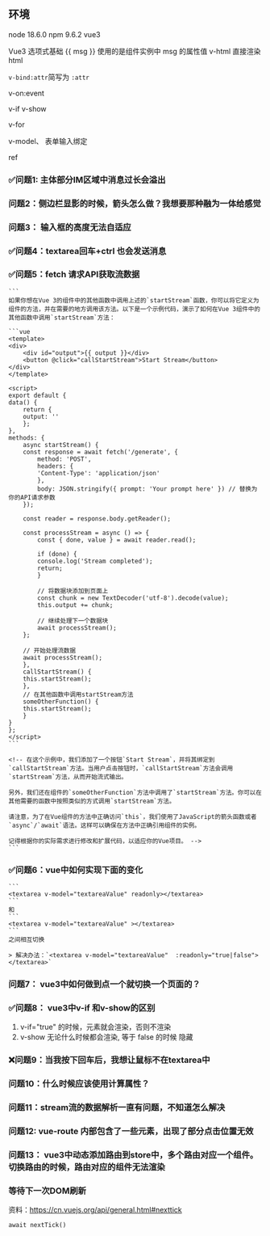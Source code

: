 ## 环境
node 18.6.0
npm 9.6.2
vue3


Vue3 选项式基础
{{ msg }} 使用的是组件实例中 msg 的属性值
v-html 直接渲染html

`v-bind:attr`简写为 `:attr`

v-on:event

v-if  v-show

v-for

v-model、 表单输入绑定

ref



### ✅问题1: 主体部分IM区域中消息过长会溢出

### 问题2：侧边栏显影的时候，箭头怎么做？我想要那种融为一体给感觉

### 问题3： 输入框的高度无法自适应

### ✅问题4：textarea回车+ctrl 也会发送消息

### ✅问题5：fetch 请求API获取流数据
    ```
    如果你想在Vue 3的组件中的其他函数中调用上述的`startStream`函数，你可以将它定义为组件的方法，并在需要的地方调用该方法。以下是一个示例代码，演示了如何在Vue 3组件中的其他函数中调用`startStream`方法：

    ```vue
    <template>
    <div>
        <div id="output">{{ output }}</div>
        <button @click="callStartStream">Start Stream</button>
    </div>
    </template>

    <script>
    export default {
    data() {
        return {
        output: ''
        };
    },
    methods: {
        async startStream() {
        const response = await fetch('/generate', {
            method: 'POST',
            headers: {
            'Content-Type': 'application/json'
            },
            body: JSON.stringify({ prompt: 'Your prompt here' }) // 替换为你的API请求参数
        });

        const reader = response.body.getReader();

        const processStream = async () => {
            const { done, value } = await reader.read();

            if (done) {
            console.log('Stream completed');
            return;
            }

            // 将数据块添加到页面上
            const chunk = new TextDecoder('utf-8').decode(value);
            this.output += chunk;

            // 继续处理下一个数据块
            await processStream();
        };

        // 开始处理流数据
        await processStream();
        },
        callStartStream() {
        this.startStream();
        },
        // 在其他函数中调用startStream方法
        someOtherFunction() {
        this.startStream();
        }
    }
    };
    </script>
    ```

    <!-- 在这个示例中，我们添加了一个按钮`Start Stream`，并将其绑定到`callStartStream`方法。当用户点击按钮时，`callStartStream`方法会调用`startStream`方法，从而开始流式输出。

    另外，我们还在组件的`someOtherFunction`方法中调用了`startStream`方法。你可以在其他需要的函数中按照类似的方式调用`startStream`方法。

    请注意，为了在Vue组件的方法中正确访问`this`，我们使用了JavaScript的箭头函数或者`async`/`await`语法。这样可以确保在方法中正确引用组件的实例。

    记得根据你的实际需求进行修改和扩展代码，以适应你的Vue项目。 -->
    ```

### ✅问题6：vue中如何实现下面的变化
    ```
    <textarea v-model="textareaValue" readonly></textarea>
    ```
    和
    ```
    <textarea v-model="textareaValue" ></textarea>
    ```
    之间相互切换

    > 解决办法：`<textarea v-model="textareaValue"  :readonly="true|false"></textarea>` 

### 问题7： vue3中如何做到点一个就切换一个页面的？

### ✅问题8： vue3中v-if 和v-show的区别
1. v-if="true" 的时候，元素就会渲染，否则不渲染
2. v-show 无论什么时候都会渲染, 等于 false 的时候 隐藏

### ❌问题9：当我按下回车后，我想让鼠标不在textarea中

### 问题10：什么时候应该使用计算属性？

### 问题11：stream流的数据解析一直有问题，不知道怎么解决

### 问题12: vue-route 内部包含了一些元素，出现了部分点击位置无效

### 问题13： vue3中动态添加路由到store中，多个路由对应一个组件。切换路由的时候，路由对应的组件无法渲染

### 等待下一次DOM刷新 
资料：https://cn.vuejs.org/api/general.html#nexttick

`await nextTick()`


